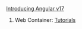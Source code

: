 [Introducing Angular v17](https://blog.angular.dev/introducing-angular-v17-4d7033312e4b)
1. Web Container: [Tutorials](https://webcontainer-tutorial.pages.dev/1-webcontainer-api/1-express-app/1-what-we-are-building/)